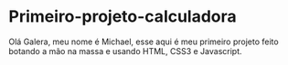 # Primeiro-projeto-calculadora
Olá Galera, meu nome é Michael, esse aqui é meu primeiro projeto feito botando a mão na massa e usando HTML, CSS3 e Javascript. 

